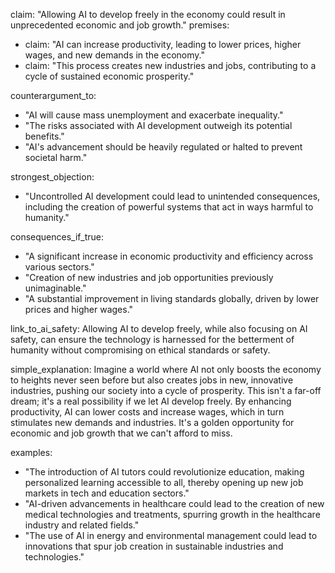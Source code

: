 claim: "Allowing AI to develop freely in the economy could result in unprecedented economic and job growth."
premises:
  - claim: "AI can increase productivity, leading to lower prices, higher wages, and new demands in the economy."
  - claim: "This process creates new industries and jobs, contributing to a cycle of sustained economic prosperity."

counterargument_to:
  - "AI will cause mass unemployment and exacerbate inequality."
  - "The risks associated with AI development outweigh its potential benefits."
  - "AI's advancement should be heavily regulated or halted to prevent societal harm."

strongest_objection:
  - "Uncontrolled AI development could lead to unintended consequences, including the creation of powerful systems that act in ways harmful to humanity."

consequences_if_true:
  - "A significant increase in economic productivity and efficiency across various sectors."
  - "Creation of new industries and job opportunities previously unimaginable."
  - "A substantial improvement in living standards globally, driven by lower prices and higher wages."

link_to_ai_safety: Allowing AI to develop freely, while also focusing on AI safety, can ensure the technology is harnessed for the betterment of humanity without compromising on ethical standards or safety.

simple_explanation: Imagine a world where AI not only boosts the economy to heights never seen before but also creates jobs in new, innovative industries, pushing our society into a cycle of prosperity. This isn't a far-off dream; it's a real possibility if we let AI develop freely. By enhancing productivity, AI can lower costs and increase wages, which in turn stimulates new demands and industries. It's a golden opportunity for economic and job growth that we can't afford to miss.

examples:
  - "The introduction of AI tutors could revolutionize education, making personalized learning accessible to all, thereby opening up new job markets in tech and education sectors."
  - "AI-driven advancements in healthcare could lead to the creation of new medical technologies and treatments, spurring growth in the healthcare industry and related fields."
  - "The use of AI in energy and environmental management could lead to innovations that spur job creation in sustainable industries and technologies."